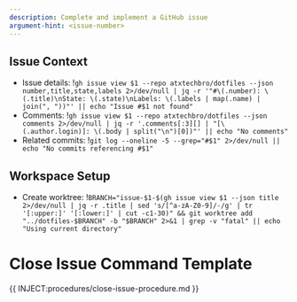 ```yaml
---
description: Complete and implement a GitHub issue
argument-hint: <issue-number>
---
```


## Issue Context

- Issue details: !`gh issue view $1 --repo atxtechbro/dotfiles --json number,title,state,labels 2>/dev/null | jq -r '"#\(.number): \(.title)\nState: \(.state)\nLabels: \(.labels | map(.name) | join(", "))"' || echo "Issue #$1 not found"`
- Comments: !`gh issue view $1 --repo atxtechbro/dotfiles --json comments 2>/dev/null | jq -r '.comments[:3][] | "[\(.author.login)]: \(.body | split("\n")[0])"' || echo "No comments"`
- Related commits: !`git log --oneline -5 --grep="#$1" 2>/dev/null || echo "No commits referencing #$1"`

## Workspace Setup

- Create worktree: !`BRANCH="issue-$1-$(gh issue view $1 --json title 2>/dev/null | jq -r .title | sed 's/[^a-zA-Z0-9]/-/g' | tr '[:upper:]' '[:lower:]' | cut -c1-30)" && git worktree add "../dotfiles-$BRANCH" -b "$BRANCH" 2>&1 | grep -v "fatal" || echo "Using current directory"`

# Close Issue Command Template

{{ INJECT:procedures/close-issue-procedure.md }}